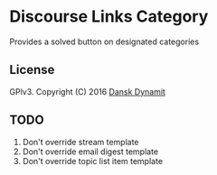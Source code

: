 # Discourse Links Category

Provides a solved button on designated categories

## License

GPlv3. Copyright (C) 2016 [Dansk Dynamit](https://github.com/danskdynamit)

## TODO

1. Don't override stream template
2. Don't override email digest template
3. Don't override topic list item template
